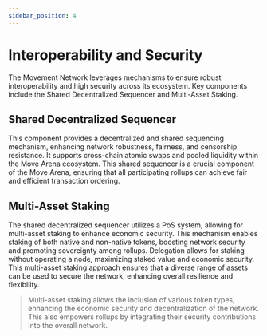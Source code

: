 ```yaml
---
sidebar_position: 4
---
```


# Interoperability and Security

The Movement Network leverages mechanisms to ensure robust interoperability and high security across its ecosystem. Key components include the Shared Decentralized Sequencer and Multi-Asset Staking.

## Shared Decentralized Sequencer

This component provides a decentralized and shared sequencing mechanism, enhancing network robustness, fairness, and censorship resistance. It supports cross-chain atomic swaps and pooled liquidity within the Move Arena ecosystem. This shared sequencer is a crucial component of the Move Arena, ensuring that all participating rollups can achieve fair and efficient transaction ordering.

<!-- ![Shared Decentralized Sequencer](./images/shared_sequencer.png) -->

## Multi-Asset Staking

The shared decentralized sequencer utilizes a PoS system, allowing for multi-asset staking to enhance economic security. This mechanism enables staking of both native and non-native tokens, boosting network security and promoting sovereignty among rollups. Delegation allows for staking without operating a node, maximizing staked value and economic security. This multi-asset staking approach ensures that a diverse range of assets can be used to secure the network, enhancing overall resilience and flexibility.

<!-- ![Multi-Asset Staking](./images/multi_asset_staking.png) -->


> Multi-asset staking allows the inclusion of various token types, enhancing the economic security and decentralization of the network. This also empowers rollups by integrating their security contributions into the overall network.
